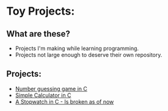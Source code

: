 # Toy Projects:

## What are these?
- Projects I'm making while learning programming.
- Projects not large enough to deserve their own repository.

## Projects:
- [Number guessing game in C](https://github.com/raghav-4002/micro-projects/tree/main/Number%20Guessing%20Game)
- [Simple Calculator in C](https://github.com/raghav-4002/micro-projects/tree/main/Simple%20Calculator)
- [A Stopwatch in C - Is broken as of now](https://github.com/raghav-4002/micro-projects/tree/main/Stopwatch)
